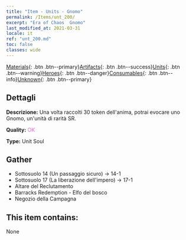 ```yaml
---
title: "Item - Units - Gnomo"
permalink: /Items/unt_200/
excerpt: "Era of Chaos  Gnomo"
last_modified_at: 2021-03-31
locale: it
ref: "unt_200.md"
toc: false
classes: wide
---
```

 [Materials](/it/Items/){: .btn .btn--primary}[Artifacts](/it/Items/Artifacts/){: .btn .btn--success}[Units](/it/Items/Units/){: .btn .btn--warning}[Heroes](/it/Items/Heroes/){: .btn .btn--danger}[Consumables](/it/Items/Consumables/){: .btn .btn--info}[Unknown](/it/Items/Unknown/){: .btn .btn--primary}

## Dettagli
 **Descrizione:** Una volta raccolti 30 token dell'anima, potrai evocare uno Gnomo, un'unità di rarità SR.

 **Quality:** <span style="color: #DA70D6">OK</span>

 **Type:** Unit Soul

## Gather

*    Sottosuolo 14 (Un passaggio sicuro) -> 14-1 
*    Sottosuolo 17 (La liberazione dell'impero) -> 17-1 
*    Altare del Reclutamento 
*    Barracks Redemption - Elfo del bosco 
*    Negozio della Campagna 

## This item contains:

  None

